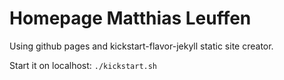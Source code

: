 # Homepage Matthias Leuffen

Using github pages and kickstart-flavor-jekyll static site creator.

Start it on localhost: `./kickstart.sh`

